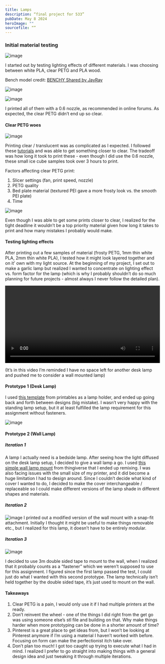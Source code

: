 ```yaml
---
title: Lamps
description: “final project for 533”
pubDate: May 8 2024
heroImage: ""
sourcefile: “”
---
```


### Initial material testing

![image](https://res.cloudinary.com/digifab/image/upload/v1714612599/digital-fab/a6/LIGHTSON_RL_t4vpzh.gif)

I started out by testing lighting effects of different materials. I was choosing between white PLA, clear PETG and PLA wood.

Bench model credit: [BENCHY Shared by JayRay](https://makerworld.com/en/models/15106?from=search#profileId-14865)

![image](https://res.cloudinary.com/digifab/image/upload/v1715206427/digital-fab/a6/R0000882_nv5hkh.jpg)

![image](https://res.cloudinary.com/digifab/image/upload/v1715206428/digital-fab/a6/R0000898_obw4vc.jpg)

I printed all of them with a 0.6 nozzle, as recommended in online forums. As expected, the clear PETG didn’t end up so clear.

#### Clear PETG woes

![image](https://res.cloudinary.com/digifab/image/upload/v1715206430/digital-fab/a6/R0000900_d8dhpy.jpg)

Printing clear / translucent was as complicated as I expected. I followed these [tutorials](https://makerworld.com/en/models/38421?from=search#profileId-37238)
and was able to get something closer to clear. The tradeoff was how long it took to print these - even though I did use the 0.6 nozzle, these small ice cube samples took over 3 hours to print.

Factors affecting clear PETG print:

1. Slicer settings (fan, print speed, nozzle)
2. PETG quality
3. Bed plate material (textured PEI gave a more frosty look vs. the smooth PEI plate)
4. Time

![image](https://res.cloudinary.com/digifab/image/upload/v1715206438/digital-fab/a6/R0000904_zmgkrz.jpg)

Even though I was able to get some prints closer to clear, I realized for the tight deadline it wouldn’t be a top priority material given how long it takes to print and how many mistakes I probably would make.

#### Testing lighting effects

After printing out a few samples of material (frosty PETG, 1mm thin white PLA, 2mm thin white PLA), I tested how it might look layered together and on it’ own with my light source. At the beginning of my project, I set out to make a garlic lamp but realized I wanted to concentrate on lighting effect vs. form factor for the lamp (which is why I probably shouldn’t do so much planning for future projects - almost always I never follow the detailed plan).

<video width="100%"  controls>
  <source src="https://res.cloudinary.com/digifab/video/upload/v1715152345/digital-fab/a6/lighttestt_srjxkb.mp4" type="video/mp4">
</video>

(It’s in this video I’m reminded I have no space left for another desk lamp and pushed me to consider a wall mounted lamp)

#### Prototype 1 (Desk Lamp)

I used [this template](https://www.printables.com/model/724204-lamp-base/files) from printables as a lamp holder, and ended up going back and forth between designs (big mistake). I wasn’t very happy with the standing lamp setup, but it at least fulfilled the lamp requirement for this assignment without fasteners.

![image](https://res.cloudinary.com/digifab/image/upload/v1715207246/digital-fab/a6/lamp1_iskzr4.png)

#### Prototype 2 (Wall Lamp)

##### Iteration 1

A lamp I actually need is a bedside lamp. After seeing how the light diffused on the desk lamp setup, I decided to give a wall lamp a go.
I used [this simple wall lamp mount](https://www.thingiverse.com/thing:2138676) from thingiverse that I ended up remixing. I was also facing issues with the small size of my printer, and it did become a huge limitation I had to design around. Since I couldn’t decide what kind of cover I wanted to do, I decided to make the cover interchangeable / replaceable so I could make different versions of the lamp shade in different shapes and materials.

##### Iteration 2

![image](https://res.cloudinary.com/digifab/image/upload/v1715207525/digital-fab/a6/R0000916_Large_aznhnt.jpg)
I printed out a modified version of the wall mount with a snap-fit attachment. Initially I thought it might be useful to make things removable etc., but I realized for this lamp, it doesn’t have to be entirely modular.

##### Iteration 3

![image](https://res.cloudinary.com/digifab/image/upload/v1715207748/digital-fab/a6/sideview1_cmzq6g.png)

I decided to use 3m double sided tape to mount to the wall, when I realized that it probably counts as a “fastener” which we weren’t supposed to use for this assignment. I figured since the first lamp passed the test, I could just do what I wanted with this second prototype. The lamp technically isn’t held together by the double sided tape, it’s just used to mount on the wall.

#### Takeaways

1. Clear PETG is a pain, I would only use it if I had multiple printers at the ready.
2. Don’t reinvent the wheel - one of the things I did right from the get go was using someone else’s stl file and building on that. Why make things harder when more prototyping can be done in a shorter amount of time?
3. Pinterest is a great place to get ideas from, but I won’t be looking at Pinterest anymore if I’m using a material I haven’t worked with before. Focusing on form can make the perfectionist itch take over.
4. Don’t plan too much! I got too caught up trying to execute what I had in mind. I realized I prefer to go straight into making things with a general design idea and just tweaking it through multiple iterations.
